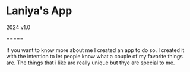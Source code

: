 # Laniya's App

2024 v1.0

=====

If you want to know more about me I created an app to do so. I created it with the intention to let people know what a couple of my favorite things are. The things that i like are really unique but thye are special to me. 